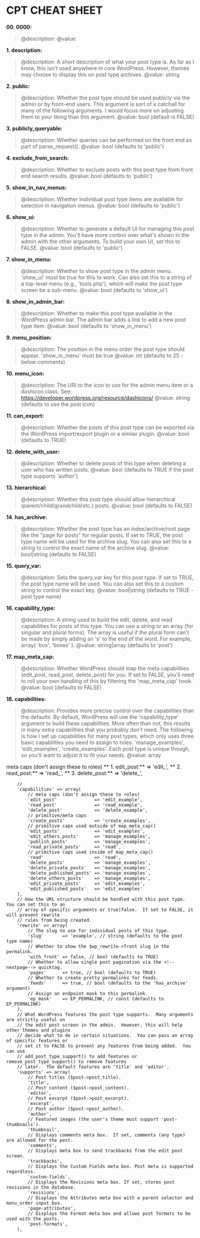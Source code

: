 # CPT CHEAT SHEET

**00. 0000:**
> @description:
> @value:

**1. description:**
> @description: A short description of what your post type is. As far as I know, this isn't used anywhere in core WordPress.  However, themes may choose to display this on post type archives.
> @value: string

**2. public:**
> @description: Whether the post type should be used publicly via the admin or by front-end users. This argument is sort of a catchall for many of the following arguments.  I would focus more on adjusting them to your liking than this argument.
> @value: bool (default is FALSE)

**3. publicly_queryable:**
> @description: Whether queries can be performed on the front end as part of parse_request().
> @value: bool (defaults to 'public')

**4. exclude_from_search:**
> @description: Whether to exclude posts with this post type from front end search results.
> @value: bool (defaults to 'public')

**5. show_in_nav_menus:**
> @description: Whether individual post type items are available for selection in navigation menus.
> @value: bool (defaults to 'public')

**6. show_ui:**
> @description: Whether to generate a default UI for managing this post type in the admin. You'll have more control over what's shown in the admin with the other arguments.  To build your own UI, set this to FALSE.
> @value: bool (defaults to 'public')

**7. show_in_menu:**
> @description: Whether to show post type in the admin menu. 'show_ui' must be true for this to work. Can also set this to a string of a top-level menu (e.g., 'tools.php'), which will make the post type screen be a sub-menu.
> @value: bool (defaults to 'show_ui')

**8. show_in_admin_bar:**
> @description: Whether to make this post type available in the WordPress admin bar. The admin bar adds a link to add a new post type item.
> @value: bool (defaults to 'show_in_menu')

**9. menu_position:**
> @description: The position in the menu order the post type should appear. 'show_in_menu' must be true
> @value: int (defaults to 25 - below comments)

**10. menu_icon:**
> @description: The URI to the icon to use for the admin menu item or a dashicon class. See: https://developer.wordpress.org/resource/dashicons/
> @value: string (defaults to use the post icon)

**11. can_export:**
> @description: Whether the posts of this post type can be exported via the WordPress import/export plugin or a similar plugin.
> @value: bool (defaults to TRUE)

**12. delete_with_user:**
> @description: Whether to delete posts of this type when deleting a user who has written posts.
> @value: bool (defaults to TRUE if the post type supports 'author')

**13. hierarchical:**
> @description: Whether this post type should allow hierarchical (parent/child/grandchild/etc.) posts.
> @value: bool (defaults to FALSE)

**14. has_archive:**
> @description: Whether the post type has an index/archive/root page like the "page for posts" for regular posts. If set to TRUE, the post type name will be used for the archive slug.  You can also set this to a string to control the exact name of the archive slug.
> @value: bool|string (defaults to FALSE)

**15. query_var:**
> @description: Sets the query_var key for this post type. If set to TRUE, the post type name will be used. You can also set this to a custom string to control the exact key.
> @value: bool|string (defaults to TRUE - post type name)

**16. capability_type:**
> @description: A string used to build the edit, delete, and read capabilities for posts of this type. You can use a string or an array (for singular and plural forms).  The array is useful if the plural form can't be made by simply adding an 's' to the end of the word.  For example, array( 'box', 'boxes' ).
> @value: string|array (defaults to 'post')

**17. map_meta_cap:**
> @description: Whether WordPress should map the meta capabilities (edit_post, read_post, delete_post) for you. If set to FALSE, you'll need to roll your own handling of this by filtering the 'map_meta_cap' hook.
> @value: bool (defaults to FALSE)

**18. capabilities:**
> @description: Provides more precise control over the capabilities than the defaults.  By default, WordPress will use the 'capability_type' argument to build these capabilities.  More often than not, this results in many extra capabilities that you probably don't need.  The following is how I set up capabilities for many post types, which only uses three basic capabilities you need to assign to roles: 'manage_examples', 'edit_examples', 'create_examples'.  Each post type is unique though, so you'll want to adjust it to fit your needs.
> @value: array

  meta caps (don't assign these to roles)
  **  1. edit_post:** => 'edit_<CPT>',
  **  2. read_post:** => 'read_<CPT>',
  **  3. delete_post:** => 'delete_<CPT>',


		//
		'capabilities' => array(
			// meta caps (don't assign these to roles)
			'edit_post'              => 'edit_example',
			'read_post'              => 'read_example',
			'delete_post'            => 'delete_example',
			// primitive/meta caps
			'create_posts'           => 'create_examples',
			// primitive caps used outside of map_meta_cap()
			'edit_posts'             => 'edit_examples',
			'edit_others_posts'      => 'manage_examples',
			'publish_posts'          => 'manage_examples',
			'read_private_posts'     => 'read',
			// primitive caps used inside of map_meta_cap()
			'read'                   => 'read',
			'delete_posts'           => 'manage_examples',
			'delete_private_posts'   => 'manage_examples',
			'delete_published_posts' => 'manage_examples',
			'delete_others_posts'    => 'manage_examples',
			'edit_private_posts'     => 'edit_examples',
			'edit_published_posts'   => 'edit_examples'
		),
		// How the URL structure should be handled with this post type.  You can set this to an
		// array of specific arguments or true|false.  If set to FALSE, it will prevent rewrite
		// rules from being created.
		'rewrite' => array(
			// The slug to use for individual posts of this type.
			'slug'       => 'example', // string (defaults to the post type name)
			// Whether to show the $wp_rewrite->front slug in the permalink.
			'with_front' => false, // bool (defaults to TRUE)
			// Whether to allow single post pagination via the <!--nextpage--> quicktag.
			'pages'      => true, // bool (defaults to TRUE)
			// Whether to create pretty permalinks for feeds.
			'feeds'      => true, // bool (defaults to the 'has_archive' argument)
			// Assign an endpoint mask to this permalink.
			'ep_mask'    => EP_PERMALINK, // const (defaults to EP_PERMALINK)
		),
		// What WordPress features the post type supports.  Many arguments are strictly useful on
		// the edit post screen in the admin.  However, this will help other themes and plugins
		// decide what to do in certain situations.  You can pass an array of specific features or
		// set it to FALSE to prevent any features from being added.  You can use
		// add_post_type_support() to add features or remove_post_type_support() to remove features
		// later.  The default features are 'title' and 'editor'.
		'supports' => array(
			// Post titles ($post->post_title).
			'title',
			// Post content ($post->post_content).
			'editor',
			// Post excerpt ($post->post_excerpt).
			'excerpt',
			// Post author ($post->post_author).
			'author',
			// Featured images (the user's theme must support 'post-thumbnails').
			'thumbnail',
			// Displays comments meta box.  If set, comments (any type) are allowed for the post.
			'comments',
			// Displays meta box to send trackbacks from the edit post screen.
			'trackbacks',
			// Displays the Custom Fields meta box. Post meta is supported regardless.
			'custom-fields',
			// Displays the Revisions meta box. If set, stores post revisions in the database.
			'revisions',
			// Displays the Attributes meta box with a parent selector and menu_order input box.
			'page-attributes',
			// Displays the Format meta box and allows post formats to be used with the posts.
			'post-formats',
		),
